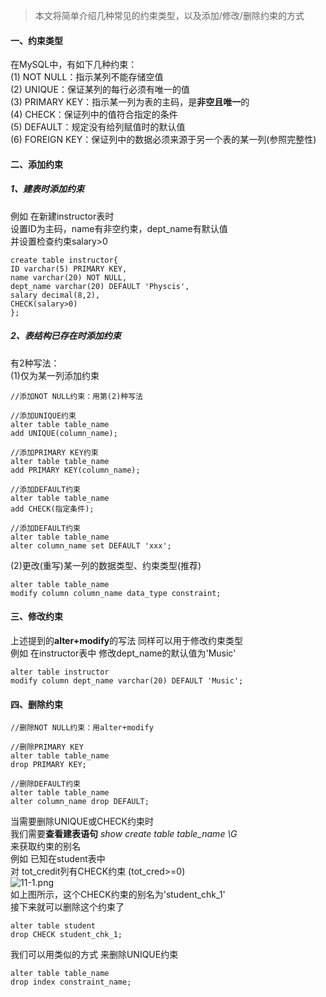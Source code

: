 > 本文将简单介绍几种常见的约束类型，以及添加/修改/删除约束的方式  

#### 一、约束类型  
在MySQL中，有如下几种约束：  
(1) NOT NULL：指示某列不能存储空值  
(2) UNIQUE：保证某列的每行必须有唯一的值  
(3) PRIMARY KEY：指示某一列为表的主码，是**非空且唯一**的  
(4) CHECK：保证列中的值符合指定的条件  
(5) DEFAULT：规定没有给列赋值时的默认值   
(6) FOREIGN KEY：保证列中的数据必须来源于另一个表的某一列(参照完整性)  

#### 二、添加约束  
##### 1、建表时添加约束  
例如 在新建instructor表时  
设置ID为主码，name有非空约束，dept_name有默认值  
并设置检查约束salary>0
```
create table instructor{
ID varchar(5) PRIMARY KEY,
name varchar(20) NOT NULL,
dept_name varchar(20) DEFAULT 'Physcis',
salary decimal(8,2),
CHECK(salary>0)
};
```

##### 2、表结构已存在时添加约束  
有2种写法：  
(1)仅为某一列添加约束  
```
//添加NOT NULL约束：用第(2)种写法

//添加UNIQUE约束
alter table table_name
add UNIQUE(column_name);

//添加PRIMARY KEY约束  
alter table table_name
add PRIMARY KEY(column_name);

//添加DEFAULT约束
alter table table_name
add CHECK(指定条件);

//添加DEFAULT约束
alter table table_name
alter column_name set DEFAULT 'xxx';
```
(2)更改(重写)某一列的数据类型、约束类型(推荐)  
```
alter table table_name
modify column column_name data_type constraint;
```
#### 三、修改约束  
上述提到的**alter+modify**的写法 同样可以用于修改约束类型  
例如 在instructor表中 修改dept_name的默认值为'Music'
```
alter table instructor
modify column dept_name varchar(20) DEFAULT 'Music';
```

#### 四、删除约束  
```
//删除NOT NULL约束：用alter+modify

//删除PRIMARY KEY
alter table table_name
drop PRIMARY KEY;

//删除DEFAULT约束
alter table table_name
alter column_name drop DEFAULT;
```
当需要删除UNIQUE或CHECK约束时  
我们需要**查看建表语句** *show create table table_name \G*  
来获取约束的别名  
例如 已知在student表中  
对 tot_credit列有CHECK约束 (tot_cred>=0)  
![11-1.png](https://upload-images.jianshu.io/upload_images/22952748-7e0e0da24dd31707.png?imageMogr2/auto-orient/strip%7CimageView2/2/w/1240)  
如上图所示，这个CHECK约束的别名为'student_chk_1'  
接下来就可以删除这个约束了  
```
alter table student
drop CHECK student_chk_1;
```
我们可以用类似的方式 来删除UNIQUE约束  
```
alter table table_name
drop index constraint_name;
```



